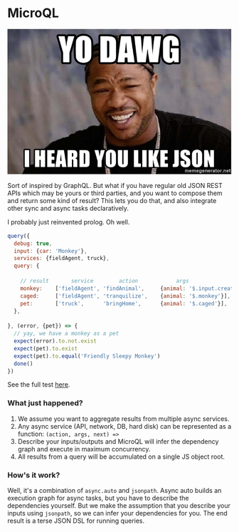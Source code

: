 # MicroQL

![Yo dawg, I heard you like JSON](/joke.jpg)

Sort of inspired by GraphQL.  But what if you have regular old JSON REST APIs which may be yours or third parties, and you want to compose them and return some kind of result?  This lets you do that, and also integrate other sync and async tasks declaratively.

I probably just reinvented prolog.  Oh well.


```js
query({
  debug: true,
  input: {car: 'Monkey'},
  services: {fieldAgent, truck},
  query: {

    // result       service        action            args
    monkey:    ['fieldAgent', 'findAnimal',     {animal: '$.input.creatureType'}],
    caged:     ['fieldAgent', 'tranquilize',    {animal: '$.monkey'}],
    pet:       ['truck',      'bringHome',      {animal: '$.caged'}],
  },

}, (error, {pet}) => {
  // yay, we have a monkey as a pet
  expect(error).to.not.exist
  expect(pet).to.exist
  expect(pet).to.equal('Friendly Sleepy Monkey')
  done()
})
```

See the full test [here](test/series.js).

### What just happened?

1. We assume you want to aggregate results from multiple async services.
2. Any async service (API, network, DB, hard disk) can be represented as a function: `(action, args, next) =>`
3. Describe your inputs/outputs and MicroQL will infer the dependency graph and execute in maximum concurrency.
4. All results from a query will be accumulated on a single JS object root.

### How's it work?

Well, it's a combination of `async.auto` and `jsonpath`.  Async auto builds an execution graph for async tasks, but you have to describe the dependencies yourself.  But we make the assumption that you describe your inputs using `jsonpath`, so we can infer your dependencies for you.  The end result is a terse JSON DSL for running queries.
